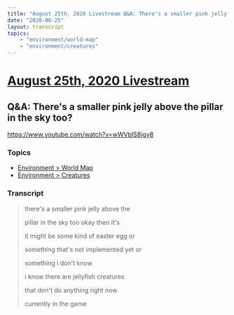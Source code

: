 ```yaml
---
title: "August 25th, 2020 Livestream Q&A: There's a smaller pink jelly above the pillar in the sky too?"
date: "2020-08-25"
layout: transcript
topics:
    - "environment/world-map"
    - "environment/creatures"
---
```

# [August 25th, 2020 Livestream](../2020-08-25.md)
## Q&A: There's a smaller pink jelly above the pillar in the sky too?
https://www.youtube.com/watch?v=wWVbIS8jgy8

### Topics
* [Environment > World Map](../topics/environment/world-map.md)
* [Environment > Creatures](../topics/environment/creatures.md)

### Transcript

> there's a smaller pink jelly above the
> 
> pillar in the sky too okay then it's
> 
> it might be some kind of easter egg or
> 
> something that's not implemented yet or
> 
> something i don't know
> 
> i know there are jellyfish creatures
> 
> that don't do anything right now
> 
> currently in the game
> 
